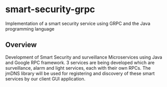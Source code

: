 # smart-security-grpc
Implementation of a smart security service using GRPC and the Java programming language

## Overview
Development of Smart Security and surveillance Microservices using Java and Google RPC framework. 3 services are 
being developed which are surveillance, alarm and light services, each with their own RPCs. The jmDNS library will 
be used for registering and discovery of these smart services by our client GUI application.
